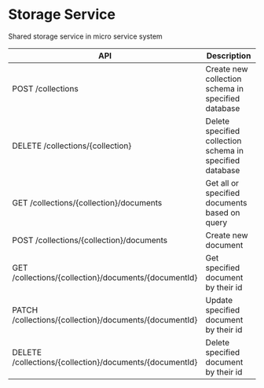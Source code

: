 # Storage Service

Shared storage service in micro service system

| API | Description |
|-|-|   
| POST /collections| Create new collection schema in specified database |
| DELETE /collections/{collection}| Delete specified collection schema in specified database |
| GET /collections/{collection}/documents | Get all or specified documents based on query  |
| POST /collections/{collection}/documents | Create new document  |
| GET /collections/{collection}/documents/{documentId} | Get specified document by their id  |
| PATCH /collections/{collection}/documents/{documentId} | Update specified document by their id  |
| DELETE /collections/{collection}/documents/{documentId} | Delete  specified document by their id  |